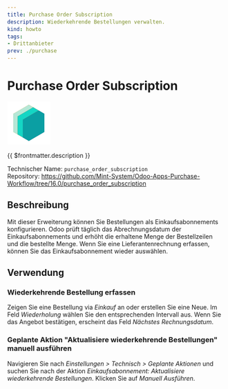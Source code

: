 ```yaml
---
title: Purchase Order Subscription
description: Wiederkehrende Bestellungen verwalten.
kind: howto
tags:
- Drittanbieter
prev: ./purchase
---
```

# Purchase Order Subscription
![icon_oms_box](attachments/icons_odoo_mint_system.png)

{{ $frontmatter.description }}

Technischer Name: `purchase_order_subscription`\
Repository: <https://github.com/Mint-System/Odoo-Apps-Purchase-Workflow/tree/16.0/purchase_order_subscription>

## Beschreibung

Mit dieser Erweiterung können Sie Bestellungen als Einkaufsabonnements konfigurieren. Odoo prüft täglich das Abrechnungsdatum der Einkaufsabonnements und erhöht die erhaltene Menge der Bestellzeilen und die bestellte Menge. Wenn Sie eine Lieferantenrechnung erfassen, können Sie das Einkaufsabonnement wieder auswählen.

## Verwendung

### Wiederkehrende Bestellung erfassen

Zeigen Sie eine Bestellung via *Einkauf* an oder erstellen Sie eine Neue. Im Feld *Wiederholung* wählen Sie den entsprechenden Intervall aus. Wenn Sie das Angebot bestätigen, erscheint das Feld *Nächstes Rechnungsdatum*.

### Geplante Aktion "Aktualisiere wiederkehrende Bestellungen" manuell ausführen

Navigieren Sie nach *Einstellungen > Technisch > Geplante Aktionen* und suchen Sie nach der Aktion *Einkaufsabonnement: Aktualisiere wiederkehrende Bestellungen*. Klicken Sie auf *Manuell Ausführen*.